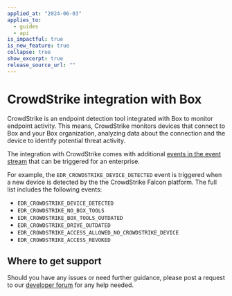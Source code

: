 ```yaml
---
applied_at: "2024-06-03"
applies_to:
  - guides
  - api
is_impactful: true
is_new_feature: true
collapse: true
show_excerpt: true
release_source_url: ""
---
```


# CrowdStrike integration with Box

CrowdStrike is an endpoint detection tool integrated with Box to monitor endpoint activity. This means, CrowdStrike monitors devices that connect to Box and your Box organization, analyzing data about the connection and the device to identify potential threat activity.

The integration with CrowdStrike comes with additional [events in the event stream][1] that can be triggered for an enterprise. 

<!-- more -->

For example, the `EDR_CROWDSTRIKE_DEVICE_DETECTED` event is triggered when a new device is detected by the the CrowdStrike Falcon platform.
The full list includes the following events:

* `EDR_CROWDSTRIKE_DEVICE_DETECTED`
* `EDR_CROWDSTRIKE_NO_BOX_TOOLS`
* `EDR_CROWDSTRIKE_BOX_TOOLS_OUTDATED`
* `EDR_CROWDSTRIKE_DRIVE_OUTDATED`
* `EDR_CROWDSTRIKE_ACCESS_ALLOWED_NO_CROWDSTRIKE_DEVICE`
* `EDR_CROWDSTRIKE_ACCESS_REVOKED`

## Where to get support

Should you have any issues or need further guidance, please post a request to our [developer forum][2] for any help needed.

[1]: g://events/enterprise-events/for-enterprise#event-types
[2]: https://forum.box.com/
